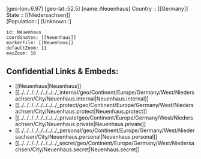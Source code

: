 ﻿---
location: [52.5,6.97] 
mapzoom: [7,12] 
mapmarker: city 
type: City
tags:
- geo/City


SpocWebEntityId: 32810
isDeleted: false
confidential: public

---
[geo-lon::6.97] 
[geo-lat::52.5] 
[name::Neuenhaus] 
Country :: [[Germany]]  
State :: [[Niedersachsen]]  
[Population::] 
[Unknown::] 


```leaflet
id: Neuenhaus
coordinates: [[Neuenhaus]] 
markerFile: [[Neuenhaus]] 
defaultZoom: 11 
maxZoom: 18
```


## Confidential Links & Embeds: 
- [[Neuenhaus|Neuenhaus]]  
- [[../../../../../../../../_internal/geo/Continent/Europe/Germany/West/Niedersachsen/City/Neuenhaus.internal|Neuenhaus.internal]] 
- [[../../../../../../../../_protect/geo/Continent/Europe/Germany/West/Niedersachsen/City/Neuenhaus.protect|Neuenhaus.protect]] 
- [[../../../../../../../../_private/geo/Continent/Europe/Germany/West/Niedersachsen/City/Neuenhaus.private|Neuenhaus.private]] 
- [[../../../../../../../../_personal/geo/Continent/Europe/Germany/West/Niedersachsen/City/Neuenhaus.personal|Neuenhaus.personal]] 
- [[../../../../../../../../_secret/geo/Continent/Europe/Germany/West/Niedersachsen/City/Neuenhaus.secret|Neuenhaus.secret]] 
